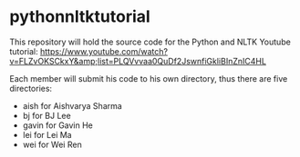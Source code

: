 # pythonnltktutorial

This repository will hold the source code for the Python and NLTK Youtube tutorial: https://www.youtube.com/watch?v=FLZvOKSCkxY&amp;list=PLQVvvaa0QuDf2JswnfiGkliBInZnIC4HL

Each member will submit his code to his own directory, thus there are five directories:

* aish for Aishvarya Sharma
* bj for BJ Lee
* gavin for Gavin He
* lei for Lei Ma
* wei for Wei Ren
